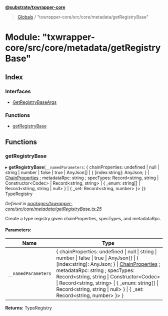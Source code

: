 **[@substrate/txwrapper-core](../README.md)**

> [Globals](../globals.md) / "txwrapper-core/src/core/metadata/getRegistryBase"

# Module: "txwrapper-core/src/core/metadata/getRegistryBase"

## Index

### Interfaces

* [GetRegistryBaseArgs](../interfaces/_txwrapper_core_src_core_metadata_getregistrybase_.getregistrybaseargs.md)

### Functions

* [getRegistryBase](_txwrapper_core_src_core_metadata_getregistrybase_.md#getregistrybase)

## Functions

### getRegistryBase

▸ **getRegistryBase**(`__namedParameters`: { chainProperties: undefined \| null \| string \| number \| false \| true \| AnyJson[] \| { [index:string]: AnyJson;  } \| [ChainProperties](../interfaces/_txwrapper_core_src_types_codec_.chainproperties.md) ; metadataRpc: string ; specTypes: Record\<string, string \| Constructor\<Codec> \| Record\<string, string> \| { _enum: string[] \| Record\<string, string \| null>  } \| { _set: Record\<string, number>  }>  }): TypeRegistry

*Defined in [packages/txwrapper-core/src/core/metadata/getRegistryBase.ts:25](https://github.com/paritytech/txwrapper-core/blob/33adddf/packages/txwrapper-core/src/core/metadata/getRegistryBase.ts#L25)*

Create a type registry given chainProperties, specTypes, and metadataRpc.

#### Parameters:

Name | Type |
------ | ------ |
`__namedParameters` | { chainProperties: undefined \| null \| string \| number \| false \| true \| AnyJson[] \| { [index:string]: AnyJson;  } \| [ChainProperties](../interfaces/_txwrapper_core_src_types_codec_.chainproperties.md) ; metadataRpc: string ; specTypes: Record\<string, string \| Constructor\<Codec> \| Record\<string, string> \| { _enum: string[] \| Record\<string, string \| null>  } \| { _set: Record\<string, number>  }>  } |

**Returns:** TypeRegistry

